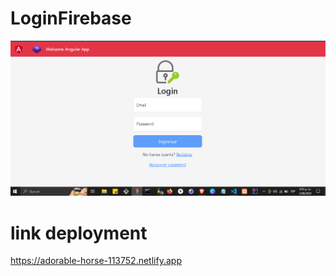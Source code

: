 # LoginFirebase

![Preview 1](./src/assets/img/preview1.png)

# link deployment

https://adorable-horse-113752.netlify.app
